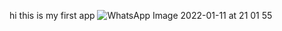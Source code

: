 hi this is my first app
![WhatsApp Image 2022-01-11 at 21 01 55](https://user-images.githubusercontent.com/95840080/153542201-17a133a6-5c4c-4496-b3d5-ec778a963928.jpg)
